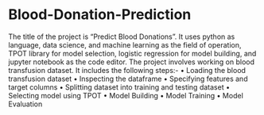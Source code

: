 # Blood-Donation-Prediction
The title of the project is “Predict Blood Donations”. It uses python as language, data science, and machine learning as the field of operation, TPOT library for model selection, logistic regression for model building, and jupyter notebook as the code editor.
The project involves working on blood transfusion dataset. It includes the following steps:-
• Loading the blood transfusion dataset
• Inspecting the dataframe
• Specifying features and target columns
• Splitting dataset into training and testing dataset
• Selecting model using TPOT
• Model Building
• Model Training
• Model Evaluation
